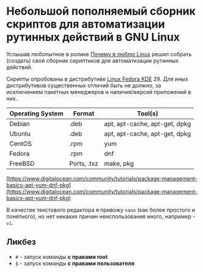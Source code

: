 # Небольшой пополняемый сборник скриптов для автоматизации рутинных действий в GNU Linux

Услышав любопытное в ролике [Почему я люблю Linux](https://www.youtube.com/watch?v=YSVB7y_EDRI) решил собрать (создать) свой сборник скриптиков для автоматизации рутинных действий.

Скрипты опробованы в дистрибутиве [Linux Fedora KDE](https://spins.fedoraproject.org/ru/kde/) 29. Для иных дистрибутивов существенных отличий быть не должно, за исключением пакетных менеджеров и наличия/версий приложений в них.

Operating System | Format |	Tool(s)
---|---|---
Debian	| .deb	| apt, apt-cache, apt-get, dpkg
Ubuntu	| .deb	| apt, apt-cache, apt-get, dpkg
CentOS	| .rpm	| yum
Fedora	| .rpm	| dnf
FreeBSD	| Ports, .txz	| make, pkg

[https://www.digitalocean.com/community/tutorials/package-management-basics-apt-yum-dnf-pkg](https://www.digitalocean.com/community/tutorials/package-management-basics-apt-yum-dnf-pkg)

В качестве текстового редактора я привожу `nano` (как более простого и понятного), но нет никаких причин неиспользования иного, например - `vi`.

## Ликбез
- `#` - запуск команды **с правами root**
- `$` - запуск команды **с правами пользователя**
